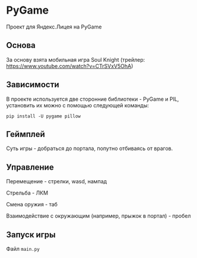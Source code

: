 # PyGame
Проект для Яндекс.Лицея на PyGame

## Основа
За основу взята мобильная игра Soul Knight
(трейлер: https://www.youtube.com/watch?v=CTrSVxV5OhA)

## Зависимости
В проекте используется две сторонние библиотеки - PyGame и PIL, установить их можно с помощью следующей команды:
```
pip install -U pygame pillow
```

## Геймплей
Суть игры - добраться до портала, попутно отбиваясь от врагов.

## Управление
Перемещение - стрелки, wasd, нампад

Стрельба - ЛКМ

Смена оружия - таб

Взаимодействие с окружающим (например, прыжок в портал) - пробел

## Запуск игры
Файл `main.py`
